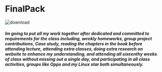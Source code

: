 # FinalPack
![download](https://user-images.githubusercontent.com/35381239/39270235-0faa63f6-489b-11e8-99cd-dcdf7764b8ec.jpg)

##### <p> Im going to put all my work together after dedicated and committed to requirements for the class including, weekly homeworks, group project contributions, Case study, reading the chapters in the book before attending lecture, attending extra classes, doing extra research on website to enhance my understanding, and attending all sixeenthy weeks of class without missing out a single day, and participating in all class activities, groups like Opps and my Linux star both simultaneously.</p> 
